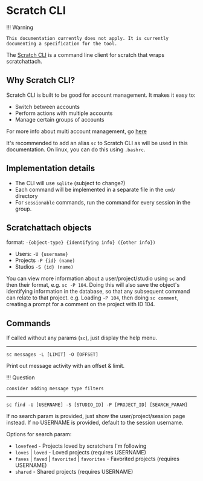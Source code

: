 # Scratch CLI

!!! Warning

    This documentation currently does not apply. It is currently documenting a specification for the tool.

The [Scratch CLI](https://github.com/scratch-api/scratch-cli) is a command line client for scratch that wraps 
scratchattach.

## Why Scratch CLI?

Scratch CLI is built to be good for account management. It makes it easy to:

- Switch between accounts
- Perform actions with multiple accounts
- Manage certain groups of accounts

For more info about multi account management, go [here](sessions.md)

It's recommended to add an alias `sc` to Scratch CLI as will be used in this documentation. 
On linux, you can do this using `.bashrc`.

## Implementation details

- The CLI will use `sqlite` (subject to change?)
- Each command will be implemented in a separate file in the `cmd/` directory
- For `sessionable` commands, run the command for every session in the group.

## Scratchattach objects

format: `-{object-type} {identifying info} ({other info})`

- Users: `-U {username}`
- Projects `-P {id} (name)`
- Studios `-S {id} (name)`

You can view more information about a user/project/studio using `sc` and then their format, e.g. `sc -P 104`.
Doing this will also save the object's identifying information in the database, so that any subsequent command can relate to that project.
e.g. Loading `-P 104`, then doing `sc comment`, creating a prompt for a comment on the project with ID 104.

## Commands

If called without any params (`sc`), just display the help menu.

---

`sc messages -L [LIMIT] -O [OFFSET]`

Print out message activity with an offset & limit.

!!! Question
    
    consider adding message type filters

---

`sc find -U [USERNAME] -S [STUDIO_ID] -P [PROJECT_ID] [SEARCH_PARAM]`

If no search param is provided, just show the user/project/session page instead.
If no USERNAME is provided, default to the session username.

Options for search param:

- `lovefeed` - Projects loved by scratchers I'm following
- `loves` | `loved` - Loved projects (requires USERNAME)
- `faves` | `faved` | `favorited` | `favorites` - Favorited projects (requires USERNAME)
- `shared` - Shared projects (requires USERNAME)
